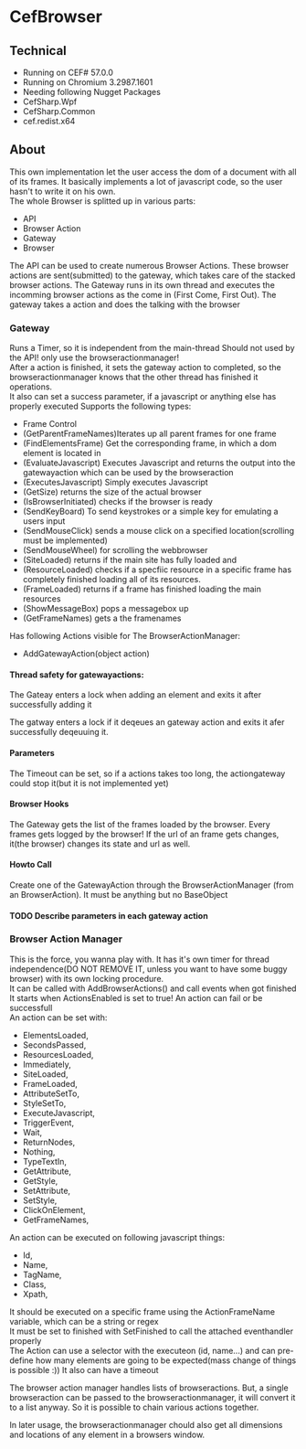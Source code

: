 # CefBrowser
## Technical
 - Running on CEF# 57.0.0
 - Running on Chromium 3.2987.1601
 - Needing following Nugget Packages
  - CefSharp.Wpf
  - CefSharp.Common
  - cef.redist.x64

## About
This own implementation let the user access the dom of a document with all of its frames. It basically implements a lot of javascript code, so the user hasn't to write it on his own.  
The whole Browser is splitted up in various parts:
 - API
 - Browser Action
 - Gateway
 - Browser
  
The API can be used to create numerous Browser Actions. These browser actions are sent(submitted) to the gateway, which takes care of the stacked browser actions. The Gateway runs in its own thread and executes the incomming browser actions as the come in (First Come, First Out). The gateway takes a action and does the talking with the browser

### Gateway
Runs a Timer, so it is independent from the main-thread
Should not used by the API! only use the browseractionmanager!  
After a action is finished, it sets the gateway action to completed, so the browseractionmanager knows that the other thread has finished it operations.  
It also can set a success parameter, if a javascript or anything else has properly executed
Supports the following types:
 - Frame Control
  - (GetParentFrameNames)Iterates up all parent frames for one frame
  - (FindElementsFrame) Get the corresponding frame, in which a dom element is located in
  - (EvaluateJavascript) Executes Javascript and returns the output into the gatewayaction which can be used by the browseraction
  - (ExecutesJavascript) Simply executes Javascript
  - (GetSize) returns the size of the actual browser
  - (IsBrowserInitiated) checks if the browser is ready
  - (SendKeyBoard) To send keystrokes or a simple key for emulating a users input
  - (SendMouseClick) sends a mouse click on a specified location(scrolling must be implemented)
  - (SendMouseWheel) for scrolling the webbrowser
  - (SiteLoaded) returns if the main site has fully loaded and
  - (ResourceLoaded) checks if a specfiic resource in a specific frame has completely finished loading all of its resources.
  - (FrameLoaded) returns if a frame has finished loading the main resources
  - (ShowMessageBox) pops a messagebox up
  - (GetFrameNames) gets a the framenames

Has following Actions visible for The BrowserActionManager:
 - AddGatewayAction(object action)

#### Thread safety for gatewayactions:
The Gateay enters a lock when adding an element and exits it after successfully adding it

The gatway enters a lock if it deqeues an gateway action and exits it afer successfully deqeuuing it.

#### Parameters
The Timeout can be set, so if a actions takes too long, the actiongateway could stop it(but it is not implemented yet)

#### Browser Hooks
The Gateway gets the list of the frames loaded by the browser. Every frames gets logged by the browser! If the url of an frame gets changes, it(the browser) changes its state and url as well.

#### Howto Call
Create one of the GatewayAction through the BrowserActionManager (from an BrowserAction). It must be anything but no BaseObject

#### TODO Describe parameters in each gateway action

### Browser Action Manager
This is the force, you wanna play with. It has it's own timer for thread independence(DO NOT REMOVE IT, unless you want to have some buggy browser) with its own locking procedure.  
It can be called with AddBrowserActions() and call events when got finished  
It starts when ActionsEnabled is set to true!
An action can fail or be successfull  
An action can be set with:
 - ElementsLoaded,
 - SecondsPassed,
 - ResourcesLoaded,
 - Immediately,
 - SiteLoaded,
 - FrameLoaded,
 - AttributeSetTo,
 - StyleSetTo,
 - ExecuteJavascript,
 - TriggerEvent,
 - Wait,
 - ReturnNodes,
 - Nothing,
 - TypeTextIn,
 - GetAttribute,
 - GetStyle,
 - SetAttribute,
 - SetStyle,
 - ClickOnElement,
 - GetFrameNames,

An action can be executed on following javascript things:
 - Id,
 - Name,
 - TagName,
 - Class,
 - Xpath,

It should be executed on a specific frame using the ActionFrameName variable, which can be a string or regex  
It must be set to finished with SetFinished to call the attached eventhandler properly  
The Action can use a selector with the executeon (id, name...) and can pre-define how many elements are going to be expected(mass change of things is possible :))
It also can have a timeout

The browser action manager handles lists of browseractions. But, a single browseraction can be passed to the browseractionmanager, it will convert it to a list anyway. So it is possible to chain various actions together.

In later usage, the browseractionmanager chould also get all dimensions and locations of any element in a browsers window.